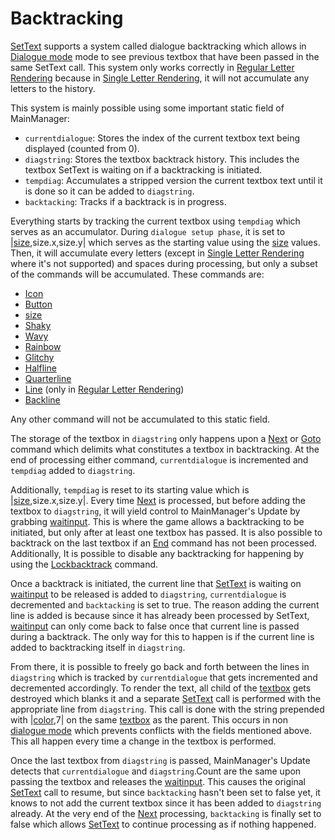 # Backtracking

[SetText](../SetText.md) supports a system called dialogue backtracking which allows in [Dialogue mode](../Dialogue%20mode.md) mode to see previous textbox that have been passed in the same SetText call. This system only works correctly in [Regular Letter Rendering](../Letter%20Rendering%20Methods/Regular%20Letter%20Rendering.md) because in [Single Letter Rendering](../Letter%20Rendering%20Methods/Single%20Letter%20Rendering.md), it will not accumulate any letters to the history.

This system is mainly possible using some important static field of MainManager:

* `currentdialogue`: Stores the index of the current textbox text being displayed (counted from 0).
* `diagstring`: Stores the textbox backtrack history. This includes the textbox SetText is waiting on if a backtracking is initiated.
* `tempdiag`: Accumulates a stripped version the current textbox text until it is done so it can be added to `diagstring`.
* `backtacking`: Tracks if a backtrack is in progress.

Everything starts by tracking the current textbox using `tempdiag` which serves as an accumulator.  During `dialogue setup phase`, it is set to |[size](../Commands/Individual%20commands/size.md),size.x,size.y| which serves as the starting value using the [size](../Commands/Individual%20commands/size.md) values. Then, it will accumulate every letters (except in [Single Letter Rendering](../Letter%20Rendering%20Methods/Single%20Letter%20Rendering.md) where it's not supported) and spaces during processing, but only a subset of the commands will be accumulated. These commands are:

* [Icon](../Commands/Individual%20commands/Icon.md)
* [Button](../Commands/Individual%20commands/Button.md)
* [size](../Commands/Individual%20commands/size.md)
* [Shaky](../Commands/Individual%20commands/Shaky.md)
* [Wavy](../Commands/Individual%20commands/Wavy.md)
* [Rainbow](../Commands/Individual%20commands/Rainbow.md)
* [Glitchy](../Commands/Individual%20commands/Glitchy.md)
* [Halfline](../Commands/Individual%20commands/Halfline.md)
* [Quarterline](../Commands/Individual%20commands/Quarterline.md)
* [Line](../Commands/Individual%20commands/Line.md) (only in [Regular Letter Rendering](../Letter%20Rendering%20Methods/Regular%20Letter%20Rendering.md))
* [Backline](../Commands/Individual%20commands/Backline.md)

Any other command will not be accumulated to this static field.

The storage of the textbox in `diagstring` only happens upon a [Next](../Commands/Individual%20commands/Next.md) or [Goto](../Commands/Individual%20commands/Goto.md) command which delimits what constitutes a textbox in backtracking. At the end of processing either command, `currentdialogue` is incremented and `tempdiag` added to `diagstring`. 

Additionally, `tempdiag` is reset to its starting value which is |[size](../Commands/Individual%20commands/size.md),size.x,size.y|. Every time [Next](../Commands/Individual%20commands/Next.md) is processed, but before adding the textbox to `diagstring`, it will yield control to MainManager's Update by grabbing [waitinput](../Global%20vars%20used/waitinput.md). This is where the game allows a backtracking to be initiated, but only after at least one textbox has passed. It is also possible to backtrack on the last textbox if an [End](../Commands/Individual%20commands/End.md) command has not been processed. Additionally, It is possible to disable any backtracking for happening by using the [Lockbacktrack](../Commands/Individual%20commands/Lockbacktrack.md) command.

Once a backtrack is initiated, the current line that [SetText](../SetText.md) is waiting on [waitinput](../Global%20vars%20used/waitinput.md) to be released is added to `diagstring`, `currentdialogue` is decremented and `backtacking` is set to true. The reason adding the current line is added is because since it has already been processed by SetText, [waitinput](../Global%20vars%20used/waitinput.md) can only come back to false once that current line is passed during a backtrack. The only way for this to happen is if the current line is added to backtracking itself in `diagstring`.

From there, it is possible to freely go back and forth between the lines in `diagstring` which is tracked by `currentdialogue` that gets incremented and decremented accordingly. To render the text, all child of the [textbox](../Notable%20local%20variable/textbox.md) gets destroyed which blanks it and a separate [SetText](../SetText.md) call is performed with the appropriate line from `diagstring`. This call is done with the string prepended with |[color](../Commands/Individual%20commands/Color.md),7| on the same [textbox](../Notable%20local%20variable/textbox.md) as the parent. This occurs in non [dialogue mode](../Dialogue%20mode.md) which prevents conflicts with the fields mentioned above. This all happen every time a change in the textbox is performed.

Once the last textbox from `diagstring` is passed, MainManager's Update detects that `currentdialogue` and `diagstring`.Count are the same upon passing the textbox and releases the [waitinput](../Global%20vars%20used/waitinput.md). This causes the original [SetText](../SetText.md) call to resume, but since `backtacking` hasn't been set to false yet, it knows to not add the current textbox since it has been added to `diagstring` already. At the very end of the [Next](../Commands/Individual%20commands/Next.md) processing, `backtacking` is finally set to false which allows [SetText](../SetText.md) to continue processing as if nothing happened.
